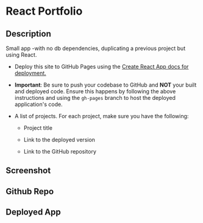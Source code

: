 #  React Portfolio


## Description

Small app -with no db dependencies, duplicating a previous project but using React.


* Deploy this site to GitHub Pages using the [Create React App docs for deployment.](https://create-react-app.dev/docs/deployment/#github-pages)

* **Important**: Be sure to push your codebase to GitHub and **NOT** your built and deployed code. Ensure this happens by following the above instructions and using the `gh-pages` branch to host the deployed application's code.




* A list of projects. For each project, make sure you have the following:

  * Project title

  * Link to the deployed version

  * Link to the GitHub repository




## Screenshot




## Github Repo


## Deployed App

